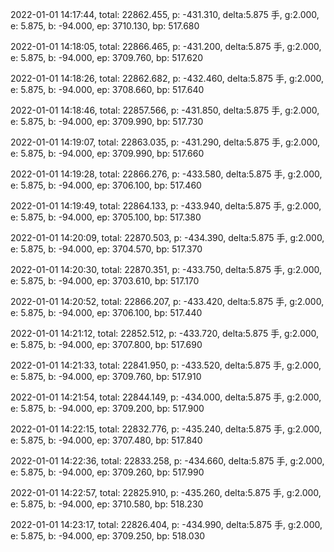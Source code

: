 2022-01-01 14:17:44, total: 22862.455, p: -431.310, delta:5.875 手, g:2.000, e: 5.875, b: -94.000, ep: 3710.130, bp: 517.680

2022-01-01 14:18:05, total: 22866.465, p: -431.200, delta:5.875 手, g:2.000, e: 5.875, b: -94.000, ep: 3709.760, bp: 517.620

2022-01-01 14:18:26, total: 22862.682, p: -432.460, delta:5.875 手, g:2.000, e: 5.875, b: -94.000, ep: 3708.660, bp: 517.640

2022-01-01 14:18:46, total: 22857.566, p: -431.850, delta:5.875 手, g:2.000, e: 5.875, b: -94.000, ep: 3709.990, bp: 517.730

2022-01-01 14:19:07, total: 22863.035, p: -431.290, delta:5.875 手, g:2.000, e: 5.875, b: -94.000, ep: 3709.990, bp: 517.660

2022-01-01 14:19:28, total: 22866.276, p: -433.580, delta:5.875 手, g:2.000, e: 5.875, b: -94.000, ep: 3706.100, bp: 517.460

2022-01-01 14:19:49, total: 22864.133, p: -433.940, delta:5.875 手, g:2.000, e: 5.875, b: -94.000, ep: 3705.100, bp: 517.380

2022-01-01 14:20:09, total: 22870.503, p: -434.390, delta:5.875 手, g:2.000, e: 5.875, b: -94.000, ep: 3704.570, bp: 517.370

2022-01-01 14:20:30, total: 22870.351, p: -433.750, delta:5.875 手, g:2.000, e: 5.875, b: -94.000, ep: 3703.610, bp: 517.170

2022-01-01 14:20:52, total: 22866.207, p: -433.420, delta:5.875 手, g:2.000, e: 5.875, b: -94.000, ep: 3706.100, bp: 517.440

2022-01-01 14:21:12, total: 22852.512, p: -433.720, delta:5.875 手, g:2.000, e: 5.875, b: -94.000, ep: 3707.800, bp: 517.690

2022-01-01 14:21:33, total: 22841.950, p: -433.520, delta:5.875 手, g:2.000, e: 5.875, b: -94.000, ep: 3709.760, bp: 517.910

2022-01-01 14:21:54, total: 22844.149, p: -434.000, delta:5.875 手, g:2.000, e: 5.875, b: -94.000, ep: 3709.200, bp: 517.900

2022-01-01 14:22:15, total: 22832.776, p: -435.240, delta:5.875 手, g:2.000, e: 5.875, b: -94.000, ep: 3707.480, bp: 517.840

2022-01-01 14:22:36, total: 22833.258, p: -434.660, delta:5.875 手, g:2.000, e: 5.875, b: -94.000, ep: 3709.260, bp: 517.990

2022-01-01 14:22:57, total: 22825.910, p: -435.260, delta:5.875 手, g:2.000, e: 5.875, b: -94.000, ep: 3710.580, bp: 518.230

2022-01-01 14:23:17, total: 22826.404, p: -434.990, delta:5.875 手, g:2.000, e: 5.875, b: -94.000, ep: 3709.250, bp: 518.030